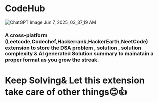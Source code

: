 # CodeHub
![ChatGPT Image Jun 7, 2025, 03_37_19 AM](https://github.com/user-attachments/assets/a96e7de0-37c1-45b4-92b5-1dfdfc9479fe)
### A cross-platform (Leetcode,Codechef,Hackerrank,HackerEarth,NeetCode) extension to store the DSA problem , solution , solution complexity & AI generated Solution summary to mainatain a proper format as you grow the streak. 
# Keep Solving& Let this extension take care of other things😊👍
